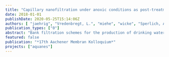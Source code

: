 ```yaml
---
title: "Capillary nanofiltration under anoxic conditions as post-treatment after bank filtration – improvement of chemical cleaning and removal of sulphate and organic micropollutants"
date: 2018-01-01
publishDate: 2020-05-25T15:14:06Z
authors: [ "jaehrig", "Vredenbregt, L.", "miehe", "wicke", "Sperlich, A." ]
publication_types: ["0"]
abstract: "Bank filtration schemes for the production of drinking water are increasingly affected by constituents such as sulphate and organic micropollutants (OMP) in the source water. Within the European project AquaNES, the combination of bank filtration followed by capillary nanofiltration (NF) is being demonstrated as a potential solution for these challenges at pilot scale. As the bank filtration process reliably reduces total and dissolved organic carbon (TOC/DOC), biopolymers, algae and particles, membrane fouling is reduced resulting in a long term stability of operation of the NF. With the new developed membrane module for capillary NF a reduction of sulphate, selected micropollutants (depending on size & charge) and hardness can be achieved together with further removal of DOC. Dissolved iron and manganese concentrations in bank filtrate were not a problem for the capillary NF under anoxic conditions with a good cleaning concept including backwash with anoxic permeate, forward flush and chemical cleaning."
featured: false
publication: "*17th Aachener Membran Kolloquium*"
projects: ["aquanes"]
---
```


